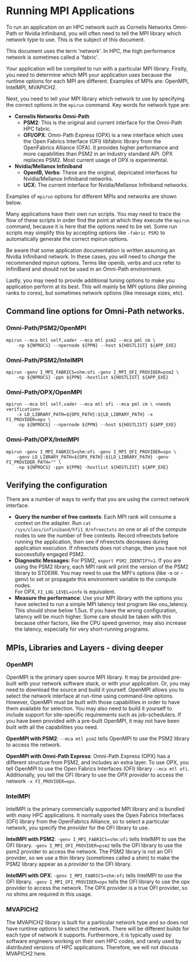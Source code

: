 # Running MPI Applications

To run an application on an HPC network such as Cornelis Networks Omni-Path or Nvidia Infiniband, you will often need to tell the MPI library which network type to use.
This is the subject of this document.

This document uses the term 'network'. In HPC, the high performance network is sometimes called a 'fabric'.

Your application will be compiled to run with a particular MPI library.
Firstly, you need to determine which MPI your application uses because the runtime options for each MPI are different.
Examples of MPIs are: OpenMPI, IntelMPI, MVAPICH2.

Next, you need to tell your MPI library which network to use by specifying the correct options in the ```mpirun``` command. Key words for network type are:
- <b>Cornelis Networks Omni-Path</b>
  - <b>PSM2</b>: This is the original and current interface for the Omni-Path HPC fabric.
  - <b>OFI/OPX</b>: Omni-Path Express (OPX) is a new interface which uses the Open Fabrics Interface (OFI) libfabric library
  from the OpenFabrics Alliance (OFA). It provides higher performance and more capabilities than PSM2 in an industry standard API.
  OPX replaces PSM2. Most current usage of OPX is experimental.
- <b>Nvidia/Mellanox Infiniband</b>
  - <b>OpenIB, Verbs</b>: These are the original, depricated interfaces for Nvidia/Mellanox Infiniband networks.
  - <b>UCX</b>: The current interface for Nvidia/Mellanox Infiniband networks.

Examples of ```mpirun``` options for different MPIs and networks are shown below.

Many applications have their own run scripts. You may need to trace the flow of these scripts in order find the point at which
they execute the ```mpirun``` command, because it is here that the options need to be set.
Some run scripts may simplify this by accepting options like ```-fabric PSM2``` to automatically generate the correct mpirun options.

Be aware that some application documentation is written assuming an Nvidia Infiniband network. In these cases, you will need to *change* the recommended mpirun options. Terms like openib, verbs and ucx refer to InfiniBand and should not be used in an Omni-Path environment.

Lastly, you may need to provide additional tuning options to make you application perform at its best.
This will mainly be MPI options (like pinning ranks to cores), but sometimes network options (like message sizes, etc).

## Command line options for Omni-Path networks.


### Omni-Path/PSM2/OpenMPI
```
mpirun --mca btl self,vader --mca mtl psm2 --mca pml cm \
    -np ${NPROCS} --npernode ${PPN} --host ${HOSTLIST} ${APP_EXE}
```
### Omni-Path/PSM2/IntelMPI
```
mpirun -genv I_MPI_FABRICS=shm:ofi -genv I_MPI_OFI_PROVIDER=psm2 \
    -np ${NPROCS} -ppn ${PPN} -hostlist ${HOSTLIST} ${APP_EXE}
```
		
### Omni-Path/OPX/OpenMPI
```
mpirun --mca btl self,vader --mca mtl ofi --mca pml cm \ <needs verification>
    -x LD_LIBRARY_PATH=${OPX_PATH}:${LD_LIBRARY_PATH} -x FI_PROVIDER=opx \
    -np ${NPROCS} --npernode ${PPN} --host ${HOSTLIST} ${APP_EXE}
```
### Omni-Path/OPX/IntelMPI
```
mpirun -genv I_MPI_FABRICS=shm:ofi -genv I_MPI_OFI_PROVIDER=opx \
    -genv LD_LIBRARY_PATH=${OPX_PATH}:${LD_LIBRARY_PATH} -genv FI_PROVIDER_PATH="" \
    -np ${NPROCS} -ppn ${PPN} -hostlist ${HOSTLIST} ${APP_EXE}
```

## Verifying the configuration
There are a number of ways to verify that you are using the correct network interface.
- <b>Query the number of free contexts</b>:
  Each MPI rank will consume a context on the adapter.
  Run ```cat /sys/class/infiniband/hfi1_0/nfreectxts``` on one or all of the compute nodes to see the number of free contexts.
  Record nfreectxts before running the application, then see if nfreectxts decreases during application execution.
  If nfreectxts does not change, then you have not successfully engaged PSM2.<br>
- <b>Diagnostic Messages</b>:
  For PSM2, ```export PSM2_IDENTIFY=1```. If you are using the PSM2 library, each MPI rank will print the version of the PSM2 library to STDERR.
  You may need to use the MPI's options (like -x or -genv) to set or propagate this environment variable to the compute nodes.<br>
  For OPX, ```FI_LOG_LEVEL=info``` is equivalent.
- <b>Measure the performance</b>:
  Use your MPI library with the options you have selected to run a simple MPI latency test program like osu_latency.
  This should show below 1.5us. If you have the wrong configuration, latency will be much higher.
  Some care should be taken with this because other factors, like the CPU speed governor, may also increase the latency, especially for very short-running programs. 
      
## MPIs, Libraries and Layers - diving deeper

### OpenMPI
OpenMPI is the primary open source MPI library. It may be provided pre-built with your network software stack, or with your application. Or, you may need to download the source and build it yourself. OpenMPI allows you to select the network interface at run-time using command-line options. However, OpenMPI must be built with those capabilities in order to have them available for selection. You may also need to build it yourself to include support for site-specific requirements such as job-schedulers. If you have been provided with a pre-built OpenMPI, it may not have been built with all the capabilities you need.

<b>OpenMPI with PSM2</b>: ```--mca mtl psm2``` tells OpenMPI to use the PSM2 library to access the network.

<b>OpenMPI with Omni-Path Express</b>: Omni-Path Express (OPX) has a different structure from PSM2, and includes an extra layer. To use OPX, you tell OpenMPI to use the Open Fabrics Interfaces (OFI) library ```--mca mtl ofi```. Additionally, you tell the OFI library to use the *OPX provider* to access the network ```-x FI_PROVIDER=opx```.

### IntelMPI
IntelMPI is the primary commercially supported MPI library and is bundled with many HPC applications. It normally uses the Open Fabrics Interfaces (OFI) library from the OpenFabrics Alliance, so to select a particular network, you specify the *provider* for the OFI library to use.

<b>IntelMPI with PSM2</b>: ```-genv I_MPI_FABRICS=shm:ofi``` tells IntelMPI to use the OFI library. ```-genv I_MPI_OFI_PROVIDER=psm2``` tells the OFI library to use the psm2 provider to access the network. The PSM2 library is not an OFI provider, so we use a thin library (sometimes called a *shim*) to make the PSM2 library appear as a *provider* to the OFI library.

<b>IntelMPI with OPX</b>: ```-genv I_MPI_FABRICS=shm:ofi``` tells IntelMPI to use the OFI library. ```-genv I_MPI_OFI_PROVIDER=opx``` tells the OFI library to use the opx provider to access the network. The OPX provider is a true OFI provider, so no shims are required in this usage.

### MVAPICH2
The MVAPICH2 library is built for a particular network type and so does not have runtime options to select the network.
There will be different builds for each type of network it supports.
Furthermore, it is typically used by software engineers working on their own HPC codes, and rarely used by distributed versions of HPC applications.
Therefore, we will not discuss MVAPICH2 here.
